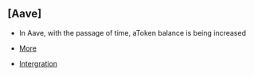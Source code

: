 ## [Aave]

- In Aave, with the passage of time, aToken balance is being increased

- [More](https://docs.aave.com/developers/)
- [Intergration](https://soliditydeveloper.com/integrate-aave)
